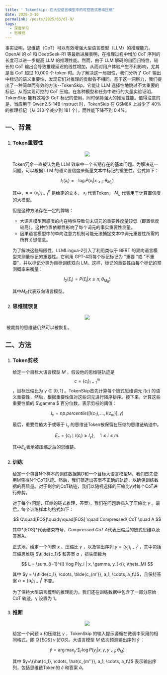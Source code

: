 ```yaml
---
title: ' TokenSkip: 在大型语言模型中的可控链式思维压缩'
date: 2025-3-10
permalink: /posts/2025/03/dl-9/
tags:
  - 深度学习
  - 思维链
---
```


事实证明，思维链（CoT）可以有效增强大型语言模型（LLM）的推理能力。OpenAI 的 o1 和 DeepSeek-R1 等最新进展表明，在推理过程中增加 CoT 序列的长度可以进一步提高 LLM 的推理性能。然而，由于 LLM 解码的自回归特性，较长的 CoT 输出会导致推理延迟的线性增加，从而对用户体验产生不利影响，尤其是当 CoT 超过 10,000 个 token 时。为了解决这一局限性，我们分析了 CoT 输出中标记的语义重要性，发现它们对推理的贡献各不相同。基于这一洞察力，我们提出了一种简单而有效的方法--TokenSkip，它能让 LLM 选择性地跳过不太重要的标记，从而实现可控的 CoT 压缩。在各种模型和任务中进行的大量实验证明，TokenSkip 能有效减少 CoT 标记的使用，同时保持强大的推理性能。值得注意的是，当应用于 Qwen2.5-14B-Instruct 时，TokenSkip 在 GSM8K 上减少了 40% 的推理标记（从 313 个减少到 181 个），而性能下降不到 0.4%。

## 一、背景

1. ### Token重要性

   <div align=center><img src="https://sheehan-fang.github.io/images/picture/TokenSkip/1.png"/></div>

   Token冗余一直被认为是 LLM 效率中一个长期存在的基本问题。为解决这一问题，可以根据 LLM 的语义置信度来衡量文本中标记的重要性，公式如下：

   $$
   I_1(x_i) = - \log P (x_i | x_{<i}; \theta_{M_L})
   $$

   其中，$\mathbf{x}=\{x_i\}_{i = 1}^n$ 是给定的文本， $x_i$ 代表Token， $M_L$ 代表用于计算置信度的大模型。

   但是这种方法存在一定的弊端：

   - 大语言模型困惑度的内在特性导致句末词元的重要性度量较低（即置信度较高）。这种位置依赖性影响了每个词元的事实重要性测量。
   - 因果语言模型中的单向注意力机制可能无法捕捉文本中词元重要性所需的所有关键信息。

   为了解决这些局限性，LLMLingua-2引入了利用类似于 BERT 的双向语言模型来测量标记的重要性。它利用 GPT-4将每个标记标记为 "重要 "或 "不重要"，并以标记分类为目标训练双向 LM。这样，标记的重要性由每个标记的预测概率来衡量：

   $$
   I_2(\xi_i) = P(\xi_i | x\leq n;\theta_{M_B})
   $$

   其中$M_B$代表双向语言模型。

2. ### 思维链恢复

   <div align=center><img src="https://sheehan-fang.github.io/images/picture/TokenSkip/2.png"/></div>

​	被裁剪的思维链仍然可以被恢复。

## 二、方法

1. ### Token剪枝

   给定一个目标大语言模型 $M$ ，假设他的思维链轨迹是 $$c=\left\{c_i\right\}_{i=1}^m$$ ，目标压缩比为 $\gamma \in [0, 1]$ 。TokenSkip首先计算每个链式思维词元 $I(c)$ 的语义重要性，然后，根据重要性值对这些词元进行降序排序。接下来，计算这些重要性值的 $\gamma $ 百分位数，表示剪枝的阈值：

   $$
   I_{\gamma} = np.percentile([I(c_1), \ldots, I(c_m)], \gamma)
   $$

   最后，重要性值大于或等于 $I_{\gamma}$ 的思维链Token被保留在压缩的思维链轨迹中。

   $$
   E_c = \{c_i \mid I(c_i) \geq I_{\gamma} \}, \quad 1 \leq i \leq m.
   $$
   
   其中$E_c$表示被压缩之后的思维链。

2. ### 训练

   给定一个包含N个样本的训练数据集D和一个目标大语言模型M，我们首先使用M获得N个CoT轨迹。然后，我们筛选出答案不正确的轨迹，以确保训练数据的高质量。对于剩余的CoT轨迹，我们以随机选择的压缩比γ对每个CoT进行修剪。

   对于每个⟨问题，压缩的链式推理，答案⟩，我们在问题后插入了压缩比 $γ$ 。最后，每个训练样本的格式如下：

   $$
   Q\quad[EOS]\quadγ\quad[EOS] \quad Compressed\;CoT \quad A
   $$

   其中*[EOS]*代表结束符号，*Compressed CoT A*代表压缩后的链式思维以及答案A。

   正式地，给定一个问题 $x$ 、压缩比 $\gamma$ ，以及输出序列 $y = \left \{ y_i \right \}_{i=1}^l$ ，其中包括压缩思维链 $\tilde{c_1}$ 和答案 $a$ ，损失函数为

   $$
   L = \sum_{i=1}^{l} \log P(y_i | x, \gamma, y_{<i}; \theta_M)
   $$

   其中 $y = \{\tilde{c_1}, \cdots, \tilde{c_{m'}}, a_1, \cdots, a_t\}$，且保持答案 $a = \left \{ a_i \right \}_{i=1}^t$ 不变。

   为了保持大型语言模型的推理能力，我们还在训练数据中包含了一部分原始 CoT 轨迹，γ 设置为 1。

3. ### 推断

   <div align=center><img src="https://sheehan-fang.github.io/images/picture/TokenSkip/3.png"/></div>

   给定一个问题 $x$ 和压缩比 $\gamma$ ，TokenSkip 的输入提示遵循在微调中采用的相同格式，即 $Q\;[EOS]\;γ\;[EOS]$。大语言模型 $M$ 依次预测输出序列 $\hat{y}$ ：

   $$
   \hat{y} = \arg \max_{y^*} \sum_{l'} \log P(y_j | x, \gamma, y_{<j}; \theta_M)
   $$

   其中 $y=\{\hat{c_1}, \cdots, \hat{c_{m''}}, a_1, \cdots, a_t\}$ 表示输出序列，包括思维链Token的 $\hat{c}$ 和答案 $\hat{a}$。


